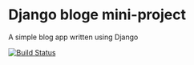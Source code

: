 # Django bloge mini-project

A simple blog app written using Django

[![Build Status](https://travis-ci.com/MarzDell/django-blog.svg?branch=master)](https://travis-ci.com/MarzDell/django-blog)